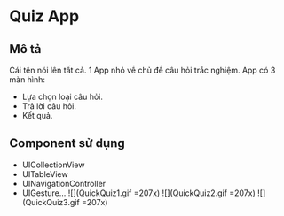 #  Quiz App
## Mô tả
Cái tên nói lên tất cả. 1 App nhỏ về chủ đề câu hỏi trắc nghiệm.
App có 3 màn hình:
- Lựa chọn loại câu hỏi.
- Trả lời câu hỏi.
- Kết quả.
## Component sử dụng
- UICollectionView
- UITableView
- UINavigationController
- UIGesture...
![](QuickQuiz1.gif =207x) 
![](QuickQuiz2.gif =207x) 
![](QuickQuiz3.gif =207x)
